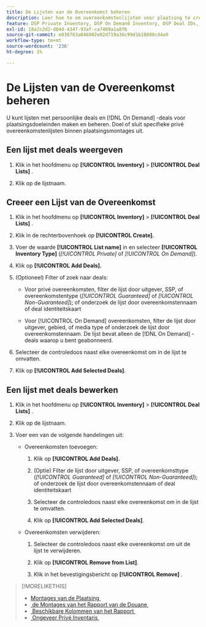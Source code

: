 ```yaml
---
title: De Lijsten van de Overeenkomst beheren
description: Leer hoe te om overeenkomstenlijsten voor plaatsing te creëren en te beheren richten.
feature: DSP Private Inventory, DSP On Demand Inventory, DSP Deal IDs, DSP Placements
exl-id: 18a2c2d2-d84d-4347-93af-ca7489a1a8fb
source-git-commit: e030783a046002e02d719a36c99d1b10808cd4a9
workflow-type: tm+mt
source-wordcount: '236'
ht-degree: 1%

---
```


# De Lijsten van de Overeenkomst beheren

U kunt lijsten met persoonlijke deals en [!DNL On Demand] -deals voor plaatsingsdoeleinden maken en beheren. Doel of sluit specifieke privé overeenkomstenlijsten binnen plaatsingsmontages uit.

<!-- Later:
In custom reports, you can a) filter data by deal lists and deals and b) include the [!UICONTROL Feed] dimensions "[!UICONTROL Deal list]" and "[!UICONTROL Deal]" in the [!UICONTROL Build Your Report] section
-->

## Een lijst met deals weergeven

1. Klik in het hoofdmenu op **[!UICONTROL Inventory]** > **[!UICONTROL Deal Lists]** .

1. Klik op de lijstnaam.

## Creeer een Lijst van de Overeenkomst

1. Klik in het hoofdmenu op **[!UICONTROL Inventory]** > **[!UICONTROL Deal Lists]** .

1. Klik in de rechterbovenhoek op **[!UICONTROL Create].**

1. Voer de waarde **[!UICONTROL List name]** in en selecteer **[!UICONTROL Inventory Type]** (*[!UICONTROL Private]* of *[!UICONTROL On Demand]*).

1. Klik op **[!UICONTROL Add Deals].**

1. (Optioneel) Filter of zoek naar deals:

   * Voor privé overeenkomsten, filter de lijst door uitgever, SSP, of overeenkomstentype (*[!UICONTROL Guaranteed]* of *[!UICONTROL Non-Guaranteed]*); of onderzoek de lijst door overeenkomstennaam of deal identiteitskaart

   * Voor [!UICONTROL On Demand] overeenkomsten, filter de lijst door uitgever, gebied, of media type of onderzoek de lijst door overeenkomstennaam. De lijst bevat alleen de [!DNL On Demand] -deals waarop u bent geabonneerd.

1. Selecteer de controledoos naast elke overeenkomst om in de lijst te omvatten.

1. Klik op **[!UICONTROL Add Selected Deals]**.

## Een lijst met deals bewerken

1. Klik in het hoofdmenu op **[!UICONTROL Inventory]** > **[!UICONTROL Deal Lists]** .

1. Klik op de lijstnaam.

1. Voer een van de volgende handelingen uit:

   * Overeenkomsten toevoegen:

      1. Klik op **[!UICONTROL Add Deals].**

      1. (Optie) Filter de lijst door uitgever, SSP, of overeenkomsttype (*[!UICONTROL Guaranteed]* of *[!UICONTROL Non-Guaranteed]*); of onderzoek de lijst door overeenkomstennaam of deal identiteitskaart

      1. Selecteer de controledoos naast elke overeenkomst om in de lijst te omvatten.

      1. Klik op **[!UICONTROL Add Selected Deals]**.

   * Overeenkomsten verwijderen:

      1. Selecteer de controledoos naast elke overeenkomst om uit de lijst te verwijderen.

      1. Klik op **[!UICONTROL Remove from List]**.

      1. Klik in het bevestigingsbericht op **[!UICONTROL Remove]** .

>[!MORELIKETHIS]
>
>* [&#x200B; Montages van de Plaatsing &#x200B;](/help/dsp/campaign-management/placements/placement-settings.md)
>* [&#x200B; de Montages van het Rapport van de Douane &#x200B;](/help/dsp/reports/report-settings.md)
>* [&#x200B; Beschikbare Kolommen van het Rapport &#x200B;](/help/dsp/reports/report-columns.md)
>* [&#x200B; Ongeveer Privé Inventaris &#x200B;](/help/dsp/inventory/private-inventory-about.md)
